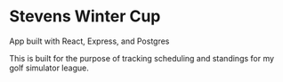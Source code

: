# Stevens Winter Cup

App built with React, Express, and Postgres

This is built for the purpose of tracking scheduling and standings for my golf simulator league.

